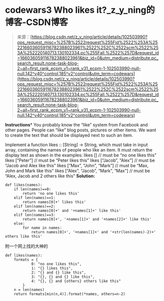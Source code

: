 <!--yml
category: codewars
date: 2022-08-13 11:40:52
-->

# codewars3 Who likes it?_z_y_ning的博客-CSDN博客

> 来源：[https://blog.csdn.net/z_y_ning/article/details/102503990?ops_request_misc=%257B%2522request%255Fid%2522%253A%2522166036059116782388023961%2522%252C%2522scm%2522%253A%252220140713.130102334.pc%255Fall.%2522%257D&request_id=166036059116782388023961&biz_id=0&utm_medium=distribute.pc_search_result.none-task-blog-2~all~first_rank_ecpm_v1~rank_v31_ecpm-1-102503990-null-null.142^v40^control,185^v2^control&utm_term=codewars](https://blog.csdn.net/z_y_ning/article/details/102503990?ops_request_misc=%257B%2522request%255Fid%2522%253A%2522166036059116782388023961%2522%252C%2522scm%2522%253A%252220140713.130102334.pc%255Fall.%2522%257D&request_id=166036059116782388023961&biz_id=0&utm_medium=distribute.pc_search_result.none-task-blog-2~all~first_rank_ecpm_v1~rank_v31_ecpm-1-102503990-null-null.142^v40^control,185^v2^control&utm_term=codewars)

****Instructions*****
You probably know the “like” system from Facebook and other pages. People can “like” blog posts, pictures or other items. We want to create the text that should be displayed next to such an item.

Implement a function likes :: [String] -> String, which must take in input array, containing the names of people who like an item. It must return the display text as shown in the examples:
likes [] // must be “no one likes this”
likes [“Peter”] // must be “Peter likes this”
likes [“Jacob”, “Alex”] // must be “Jacob and Alex like this”
likes [“Max”, “John”, “Mark”] // must be “Max, John and Mark like this”
likes [“Alex”, “Jacob”, “Mark”, “Max”] // must be “Alex, Jacob and 2 others like this”
**Solution:**

```
def likes(names):
    if len(names)==0:
        return 'no one likes this'
    elif len(names)==1:
        return names[0]+' likes this'
    elif len(names)==2:
        return names[0]+' and '+names[1]+' like this'
    elif len(names)==3:
        return names[0]+', '+names[1]+' and '+names[2]+' like this'
    else:
        for name in names:
            return names[0]+', '+names[1]+' and '+str(len(names)-2)+' others like this' 
```

附一个网上找的大神的

```
def likes(names):
    formats = {
            0: "no one likes this",
            1: "{} likes this",
            2: "{} and {} like this",
            3: "{}, {} and {} like this",
            4: "{}, {} and {others} others like this"
        }
    n = len(names)
    return formats[min(n,4)].format(*names, others=n-2) 
```